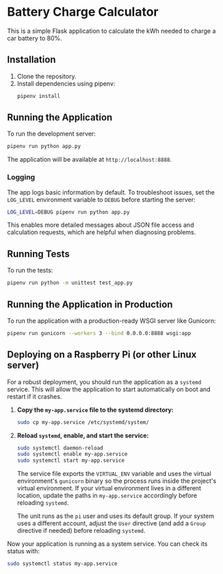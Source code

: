 # Battery Charge Calculator

This is a simple Flask application to calculate the kWh needed to charge a car battery to 80%.

## Installation

1. Clone the repository.
2. Install dependencies using pipenv:
   ```bash
   pipenv install
   ```

## Running the Application

To run the development server:

```bash
pipenv run python app.py
```

The application will be available at `http://localhost:8888`.

### Logging

The app logs basic information by default. To troubleshoot issues, set the
`LOG_LEVEL` environment variable to `DEBUG` before starting the server:

```bash
LOG_LEVEL=DEBUG pipenv run python app.py
```

This enables more detailed messages about JSON file access and calculation
requests, which are helpful when diagnosing problems.

## Running Tests

To run the tests:

```bash
pipenv run python -m unittest test_app.py
```

## Running the Application in Production

To run the application with a production-ready WSGI server like Gunicorn:

```bash
pipenv run gunicorn --workers 3 --bind 0.0.0.0:8888 wsgi:app
```

## Deploying on a Raspberry Pi (or other Linux server)

For a robust deployment, you should run the application as a `systemd` service. This will allow the application to start automatically on boot and restart if it crashes.

1. **Copy the `my-app.service` file to the systemd directory:**

   ```bash
   sudo cp my-app.service /etc/systemd/system/
   ```

2. **Reload `systemd`, enable, and start the service:**
   ```bash
   sudo systemctl daemon-reload
   sudo systemctl enable my-app.service
   sudo systemctl start my-app.service
   ```

    The service file exports the `VIRTUAL_ENV` variable and uses the
    virtual environment's `gunicorn` binary so the process runs inside the
    project's virtual environment. If your virtual environment lives in a
    different location, update the paths in `my-app.service` accordingly
    before reloading `systemd`.

    The unit runs as the `pi` user and uses its default group. If your
    system uses a different account, adjust the `User` directive (and add a
    `Group` directive if needed) before reloading `systemd`.

Now your application is running as a system service. You can check its status with:

```bash
sudo systemctl status my-app.service
```
